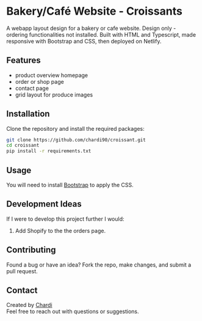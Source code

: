 # Bakery/Café Website - Croissants
A webapp layout design for a bakery or cafe website. Design only - ordering functionalities not installed.
Built with HTML and Typescript, made responsive with Bootstrap and CSS, then deployed on Netlify.

## Features  
- product overview homepage
- order or shop page
- contact page
- grid layout for produce images

## Installation  
Clone the repository and install the required packages:  

```bash  
git clone https://github.com/chardi90/croissant.git  
cd croissant
pip install -r requirements.txt 
``` 

## Usage  

You will need to install [Bootstrap](https://getbootstrap.com/docs/3.4/getting-started/) to apply the CSS.

## Development Ideas

If I were to develop this project further I would:
1. Add Shopify to the the orders page.

## Contributing  

Found a bug or have an idea? Fork the repo, make changes, and submit a pull request.  

## Contact  

Created by [Chardi](https://www.chardi.co.uk/)  
Feel free to reach out with questions or suggestions.
